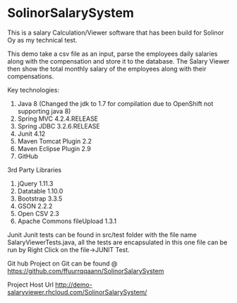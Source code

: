 # SolinorSalarySystem
This is a salary Calculation/Viewer software that has been build for Solinor Oy as my technical test.

This demo take a csv file as an input, parse the employees daily salaries along with
the compensation and store it to the database. The Salary Viewer then show the total
monthly salary of the employees along with their compensations.

Key technologies:

1. Java 8 (Changed the jdk to 1.7 for compilation due to OpenShift not supporting java 8)
2. Spring MVC 4.2.4.RELEASE
3. Spring JDBC 3.2.6.RELEASE
4. Junit 4.12
5. Maven Tomcat Plugin 2.2
6. Maven Eclipse Plugin 2.9
6. GitHub
	
3rd Party Libraries

1. jQuery 1.11.3
2. Datatable 1.10.0
3. Bootstrap 3.3.5
4. GSON 2.2.2
5. Open CSV 2.3
6. Apache Commons fileUpload 1.3.1

Junit
Junit tests can be found in src/test folder with the file name SalaryViewerTests.java, all the tests are encapsulated in this one file can be run by Right Click on the file->JUNIT Test.

Git hub
Project on Git can be found @ https://github.com/ffuurrqqaann/SolinorSalarySystem

Project Host Url
http://demo-salaryviewer.rhcloud.com/SolinorSalarySystem/